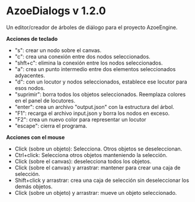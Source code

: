 # AzoeDialogs v 1.2.0
Un editor/creador de árboles de diálogo para el proyecto AzoeEngine.


**Acciones de teclado**
 - "s": crear un nodo sobre el canvas.
 - "c": crea una conexión entre dos nodos seleccionados. 
 - "shft+c": elimina la conexión entre los nodos seleccionados.
 - "a": crea un punto intermedio entre dos elementos seleccionados adyacentes.
 - "d": con un locutor y nodos seleccionados, establece ese locutor para esos nodos.
 - "suprimir": borra todos los objetos seleccionados. Reemplaza colores en el panel de locutores.
 - "enter": crea un archivo "output.json" con la estructura del árbol.
 - "F1": recarga el archivo input.json y borra los nodos en exceso.
 - "F2": crea un nuevo color para representar un locutor
 - "escape": cierra el programa.

**Acciones con el mouse**
- Click (sobre un objeto): Selecciona. Otros objetos se deseleccionan.
- Ctrl+click: Selecciona otros objetos manteniendo la selección.
- Click (sobre el canvas): deselecciona todos los objetos.
- Click (sobre el canvas) y arrastrar: mantener para crear una caja de selección.
- Shift+click y arrastrar: crea una caja de selección sin deseleccionar los demás objetos.
- Click (sobre un objeto) y arrastrar: mueve un objeto seleccionado.
